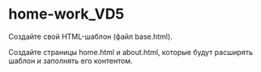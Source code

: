 # home-work_VD5
 Создайте свой HTML-шаблон (файл base.html).

Создайте страницы home.html и about.html, которые будут расширять шаблон и заполнять его контентом.
